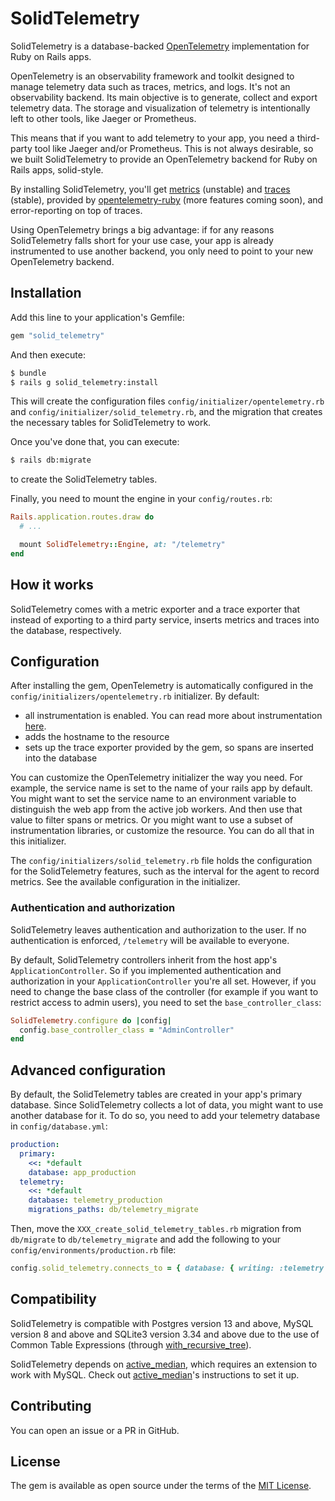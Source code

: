 # SolidTelemetry

SolidTelemetry is a database-backed [OpenTelemetry](https://opentelemetry.io/) implementation for Ruby on Rails apps.

OpenTelemetry is an observability framework and toolkit designed to manage telemetry data such as traces, metrics, and logs. It's not an observability backend. Its main objective is to generate, collect and export telemetry data. The storage and visualization of telemetry is intentionally left to other tools, like Jaeger or Prometheus.

This means that if you want to add telemetry to your app, you need a third-party tool like Jaeger and/or Prometheus. This is not always desirable, so we built SolidTelemetry to provide an OpenTelemetry backend for Ruby on Rails apps, solid-style.

By installing SolidTelemetry, you'll get [metrics](https://opentelemetry.io/docs/concepts/signals/metrics/) (unstable) and [traces](https://opentelemetry.io/docs/concepts/signals/traces/) (stable), provided by [opentelemetry-ruby](https://github.com/open-telemetry/opentelemetry-ruby) (more features coming soon), and error-reporting on top of traces.

Using OpenTelemetry brings a big advantage: if for any reasons SolidTelemetry falls short for your use case, your app is already instrumented to use another backend, you only need to point to your new OpenTelemetry backend.

## Installation

Add this line to your application's Gemfile:

```ruby
gem "solid_telemetry"
```

And then execute:

```bash
$ bundle
$ rails g solid_telemetry:install
```

This will create the configuration files `config/initializer/opentelemetry.rb` and `config/initializer/solid_telemetry.rb`, and the migration that creates the necessary tables for SolidTelemetry to work.

Once you've done that, you can execute:

```bash
$ rails db:migrate
```

to create the SolidTelemetry tables.

Finally, you need to mount the engine in your `config/routes.rb`:

```ruby
Rails.application.routes.draw do
  # ...

  mount SolidTelemetry::Engine, at: "/telemetry"
end
```

## How it works

SolidTelemetry comes with a metric exporter and a trace exporter that instead of exporting to a third party service, inserts metrics and traces into the database, respectively.

## Configuration

After installing the gem, OpenTelemetry is automatically configured in the `config/initializers/opentelemetry.rb` initializer. By default:

* all instrumentation is enabled. You can read more about instrumentation [here](https://github.com/open-telemetry/opentelemetry-ruby-contrib/tree/main/instrumentation).
* adds the hostname to the resource
* sets up the trace exporter provided by the gem, so spans are inserted into the database

You can customize the OpenTelemetry initializer the way you need. For example, the service name is set to the name of your rails app by default. You might want to set the service name to an environment variable to distinguish the web app from the active job workers. And then use that value to filter spans or metrics. Or you might want to use a subset of instrumentation libraries, or customize the resource. You can do all that in this initializer.

The `config/initializers/solid_telemetry.rb` file holds the configuration for the SolidTelemetry features, such as the interval for the agent to record metrics. See the available configuration in the initializer.

### Authentication and authorization

SolidTelemetry leaves authentication and authorization to the user. If no authentication is enforced, `/telemetry` will be available to everyone.

By default, SolidTelemetry controllers inherit from the host app's `ApplicationController`. So if you implemented authentication and authorization in your `ApplicationController` you're all set. However, if you need to change the base class of the controller (for example if you want to restrict access to admin users), you need to set the `base_controller_class`:

```ruby
SolidTelemetry.configure do |config|
  config.base_controller_class = "AdminController"
end
```

## Advanced configuration

By default, the SolidTelemetry tables are created in your app's primary database. Since SolidTelemetry collects a lot of data, you might want to use another database for it. To do so, you need to add your telemetry database in `config/database.yml`:

```yml
production:
  primary:
    <<: *default
    database: app_production
  telemetry:
    <<: *default
    database: telemetry_production
    migrations_paths: db/telemetry_migrate
```

Then, move the `XXX_create_solid_telemetry_tables.rb` migration from `db/migrate` to `db/telemetry_migrate` and add the following to your `config/environments/production.rb` file:

```ruby
config.solid_telemetry.connects_to = { database: { writing: :telemetry }}
```

## Compatibility

SolidTelemetry is compatible with Postgres version 13 and above, MySQL version 8 and above and SQLite3 version 3.34 and above due to the use of Common Table Expressions (through [with_recursive_tree](https://github.com/sinaptia/with_recursive_tree)).

SolidTelemetry depends on [active_median](https://github.com/ankane/active_median), which requires an extension to work with MySQL. Check out [active_median](https://github.com/ankane/active_median)'s instructions to set it up.

## Contributing

You can open an issue or a PR in GitHub.

## License

The gem is available as open source under the terms of the [MIT License](https://opensource.org/licenses/MIT).
